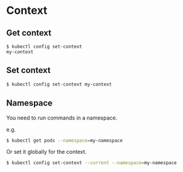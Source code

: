 # Context

## Get context

```console
$ kubectl config set-context
my-context
```


## Set context

```sh
$ kubectl config set-context my-context
```


## Namespace

You need to run commands in a namespace.

e.g.

```sh
$ kubectl get pods --namespace=my-namespace
```

Or set it globally for the context.

```sh
$ kubectl config set-context --current --namespace=my-namespace
```

